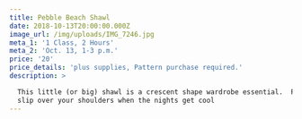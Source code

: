 ```yaml
---
title: Pebble Beach Shawl
date: 2018-10-13T20:00:00.000Z
image_url: /img/uploads/IMG_7246.jpg
meta_1: '1 Class, 2 Hours'
meta_2: 'Oct. 13, 1-3 p.m.'
price: '20'
price_details: 'plus supplies, Pattern purchase required.'
description: >

  This little (or big) shawl is a crescent shape wardrobe essential.  Perfect to
  slip over your shoulders when the nights get cool 
---
```







